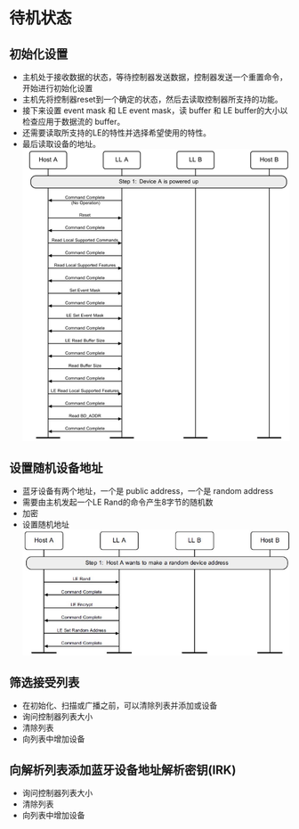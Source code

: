# 待机状态
## 初始化设置
- 主机处于接收数据的状态，等待控制器发送数据，控制器发送一个重置命令，开始进行初始化设置
- 主机先将控制器reset到一个确定的状态，然后去读取控制器所支持的功能。
- 接下来设置 event mask 和 LE event mask，读 buffer 和 LE buffer的大小以检查应用于数据流的 buffer。
- 还需要读取所支持的LE的特性并选择希望使用的特性。
- 最后读取设备的地址。
![initial setup](Low_energy_controller/initial_setup.jpg)
## 设置随机设备地址
- 蓝牙设备有两个地址，一个是 public address，一个是 random address
- 需要由主机发起一个LE Rand的命令产生8字节的随机数
- 加密
- 设置随机地址
![initial setup](Low_energy_controller/random_device_address.jpg)
## 筛选接受列表
- 在初始化、扫描或广播之前，可以清除列表并添加或设备
- 询问控制器列表大小
- 清除列表
- 向列表中增加设备
## 向解析列表添加蓝牙设备地址解析密钥(IRK)
- 询问控制器列表大小
- 清除列表
- 向列表中增加设备


















































